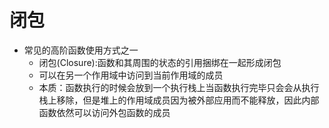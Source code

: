 # 闭包
+ 常见的高阶函数使用方式之一
  - 闭包(Closure):函数和其周围的状态的引用捆绑在一起形成闭包
  - 可以在另一个作用域中访问到当前作用域的成员
  - 本质：函数执行的时候会放到一个执行栈上当函数执行完毕只会会从执行栈上移除，但是堆上的作用域成员因为被外部应用而不能释放，因此内部函数依然可以访问外包函数的成员
  